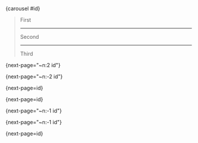 

{carousel #id}
> First
>
> ---
>
> Second
>
> ---
>
> Third

{next-page="~n:2 id"}

{next-page="~n:-2 id"}

{next-page=id}

{next-page=id}

{next-page="~n:-1 id"}

{next-page="~n:-1 id"}

{next-page=id}
